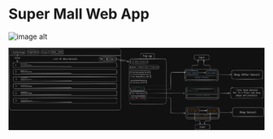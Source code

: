# Super Mall Web App


![image alt]([https://github.com/JakkaThirumalesh/Super-Mall-Web-App/blob/main/UserModule.png?raw=true](https://github.com/JakkaThirumalesh/Super-Mall-Web-App/blob/main/Admin_Design.png?raw=true))

![image alt](https://github.com/JakkaThirumalesh/Super-Mall-Web-App/blob/main/UserModule.png?raw=true)
